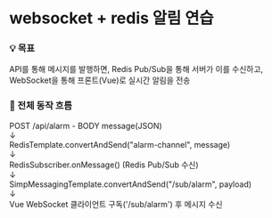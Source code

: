 # websocket + redis 알림 연습

### 💡 목표   
API를 통해 메시지를 발행하면,
Redis Pub/Sub을 통해 서버가 이를 수신하고,
WebSocket을 통해 프론트(Vue)로 실시간 알림을 전송

### 🧪 전체 동작 흐름   
POST /api/alarm - BODY message(JSON)   
        ↓   
RedisTemplate.convertAndSend("alarm-channel", message)   
        ↓   
RedisSubscriber.onMessage() (Redis Pub/Sub 수신)   
        ↓   
SimpMessagingTemplate.convertAndSend("/sub/alarm", payload)   
        ↓   
Vue WebSocket 클라이언트 구독('/sub/alarm') 후 메시지 수신   
